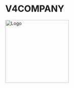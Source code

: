 # V4COMPANY

<p align="left">
  <img src="https://yt3.googleusercontent.com/lrpTjYkbaKCRpBXlYxss-W4I2uJng7txXLKss0LnNygYZ0WIOReMAGY5cdxWKb1monS5KmNw=s900-c-k-c0x00ffffff-no-rj" alt="Logo" width="200"/>
</p>

